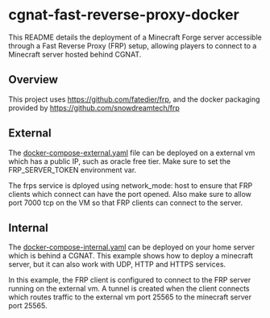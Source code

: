 # cgnat-fast-reverse-proxy-docker

This README details the deployment of a Minecraft Forge server accessible through a Fast Reverse Proxy (FRP) setup, allowing players to connect to a Minecraft server hosted behind CGNAT.

## Overview

This project uses https://github.com/fatedier/frp, and the docker packaging provided by https://github.com/snowdreamtech/frp

## External

The [docker-compose-external.yaml](docker-compose-external.yaml) file can be deployed on a external vm which has a public IP, such as oracle free tier. Make sure to set the FRP_SERVER_TOKEN environment var.

The frps service is dployed using network_mode: host to ensure that FRP clients which connect can have the port opened. Also make sure to allow port 7000 tcp on the VM so that FRP clients can connect to the server.

## Internal

The [docker-compose-internal.yaml](docker-compose-internal.yaml) can be deployed on your home server which is behind a CGNAT. This example shows how to deploy a minecraft server, but it can also work with UDP, HTTP and HTTPS services.

In this example, the FRP client is configured to connect to the FRP server running on the external vm. A tunnel is created when the client connects which routes traffic to the external vm port 25565 to the minecraft server port 25565.